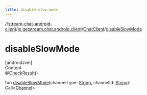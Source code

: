 ```yaml
---
title: disable-slow-mode
---
```

//[stream-chat-android-client](../../../index.md)/[io.getstream.chat.android.client](../index.md)/[ChatClient](index.md)/[disableSlowMode](disableSlowMode.md)



# disableSlowMode  
[androidJvm]  
Content  
@[CheckResult](https://developer.android.com/reference/kotlin/androidx/annotation/CheckResult.html)()  
  
fun [disableSlowMode](disableSlowMode.md)(channelType: [String](https://kotlinlang.org/api/latest/jvm/stdlib/kotlin/-string/index.html), channelId: [String](https://kotlinlang.org/api/latest/jvm/stdlib/kotlin/-string/index.html)): Call&lt;[Channel](../../io.getstream.chat.android.client.models/Channel/index.md)&gt;  



